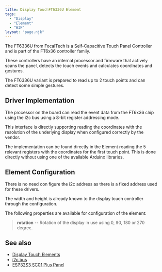 ```yaml
---
title: Display TouchFT6336U Element
tags:
  - "Display"
  - "Element"
  - "WIP"
layout: "page.njk"
---
```


The FT6336U from FocalTech is a Self-Capacitive Touch Panel Controller and is part of the FT6x36 controller family.

These controllers have an internal processor
and firmware that actively scans the panel, detects the touch events and calculates coordinates and gestures.

The FT6336U variant is prepared to read up to 2 touch points and can detect some simple gestures.

## Driver Implementation

The processor on the board can read the event data from the FT6x36 chip using the i2c bus using a 8-bit register addressing mode.

This interface is directly supporting reading the coordinates with the resolution of the underlying display when configured correctly by the vendor.

The implementation can be found directly in the Element reading the 5 relevant registers with
the coordinates for the first touch point. This is done directly without using one of the
available Arduino libraries.


## Element Configuration

<!-- <object data="/element.svg?touchft6336" type="image/svg+xml"></object> -->

There is no need con figure the i2c address as there is a fixed address used for these drivers.

The width and height is already known to the display touch controller through the configuration.

The following properties are available for configuration of the element:

> **rotation** -- Rotation of the display in use using 0, 90, 180 or 270 degree.


## See also

* [Display Touch Elements](/elements/display/touch.md)
* [i2c bus](/dev/i2c.md)
* [ESP32S3 SC01 Plus Panel](/boards/esp32s3/sc01-plus.md)

